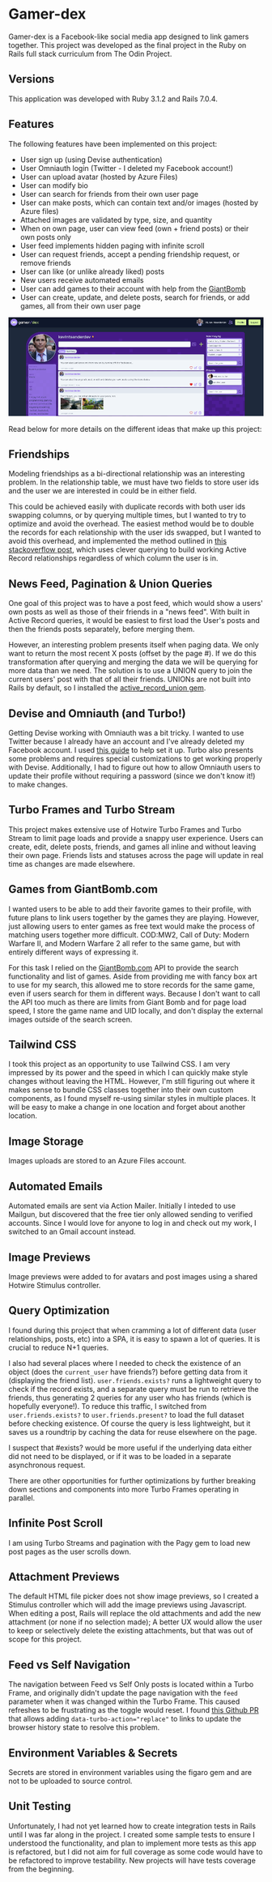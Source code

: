 # Gamer-dex

Gamer-dex is a Facebook-like social media app designed to link gamers together. This project was developed as the final project in the Ruby on Rails full stack curriculum from The Odin Project.

## Versions

This application was developed with Ruby 3.1.2 and Rails 7.0.4.

## Features

The following features have been implemented on this project:

- User sign up (using Devise authentication)
- User Omniauth login (Twitter - I deleted my Facebook account!)
- User can upload avatar (hosted by Azure Files)
- User can modify bio
- User can search for friends from their own user page
- User can make posts, which can contain text and/or images (hosted by Azure files)
- Attached images are validated by type, size, and quantity
- When on own page, user can view feed (own + friend posts) or their own posts only
- User feed implements hidden paging with infinite scroll
- User can request friends, accept a pending friendship request, or remove friends
- User can like (or unlike already liked) posts
- New users receive automated emails
- User can add games to their account with help from the [GiantBomb]('https://www.giantbomb.com)
- User can create, update, and delete posts, search for friends, or add games, all from their own user page

![Sample User Page](./extra/sample-user-page.png)

Read below for more details on the different ideas that make up this project:

## Friendships

Modeling friendships as a bi-directional relationship was an interesting problem. In the relationship table, we must have two fields to store user ids and the user we are interested in could be in either field.

This could be achieved easily with duplicate records with both user ids swapping columns, or by querying multiple times, but I wanted to try to optimize and avoid the overhead.
The easiest method would be to double the records for each relationship with the user ids swapped, but I wanted to avoid this overhead, and implemented the method outlined in [this stackoverflow post](https://stackoverflow.com/questions/37244283/how-to-model-a-mutual-friendship-in-rails/61904089#61904089), which uses clever querying to build working Active Record relationships regardless of which column the user is in.

## News Feed, Pagination & Union Queries

One goal of this project was to have a post feed, which would show a users' own posts as well as those of their friends in a "news feed". With built in Active Record queries, it would be easiest to first load the User's posts and then the friends posts separately, before merging them.

However, an interesting problem presents itself when paging data. We only want to return the most recent X posts (offset by the page #). If we do this transformation after querying and merging the data we will be querying for more data than we need. The solution is to use a UNION query to join the current users' post with that of all their friends. UNIONs are not built into Rails by default, so I installed the [active_record_union gem](https://github.com/brianhempel/active_record_union).

## Devise and Omniauth (and Turbo!)

Getting Devise working with Omniauth was a bit tricky. I wanted to use Twitter because I already have an account and I've already deleted my Facebook account. I used [this guide](https://web-crunch.com/posts/sign-in-with-twitter-using-devise-omniauth-ruby-on-rails) to help set it up. Turbo also presents some problems and requires special customizations to get working properly with Devise. Additionally, I had to figure out how to allow Omniauth users to update their profile without requiring a password (since we don't know it!) to make changes.

## Turbo Frames and Turbo Stream

This project makes extensive use of Hotwire Turbo Frames and Turbo Stream to limit page loads and provide a snappy user experience. Users can create, edit, delete posts, friends, and games all inline and without leaving their own page. Friends lists and statuses across the page will update in real time as changes are made elsewhere.

## Games from GiantBomb.com

I wanted users to be able to add their favorite games to their profile, with future plans to link users together by the games they are playing. However, just allowing users to enter games as free text would make the process of matching users together more difficult. COD:MW2, Call of Duty: Modern Warfare II, and Modern Warfare 2 all refer to the same game, but with entirely different ways of expressing it.

For this task I relied on the [GiantBomb.com](https://www.giantbomb.com) API to provide the search functionality and list of games. Aside from providing me with fancy box art to use for my search, this allowed me to store records for the same game, even if users search for them in different ways. Because I don't want to call the API too much as there are limits from Giant Bomb and for page load speed, I store the game name and UID locally, and don't display the external images outside of the search screen.

## Tailwind CSS

I took this project as an opportunity to use Tailwind CSS. I am very impressed by its power and the speed in which I can quickly make style changes without leaving the HTML. However, I'm still figuring out where it makes sense to bundle CSS classes together into their own custom components, as I found myself re-using similar styles in multiple places. It will be easy to make a change in one location and forget about another location.

## Image Storage

Images uploads are stored to an Azure Files account.

## Automated Emails

Automated emails are sent via Action Mailer. Initially I inteded to use Mailgun, but discovered that the free tier only allowed sending to verified accounts. Since I would love for anyone to log in and check out my work, I switched to an Gmail account instead.

## Image Previews

Image previews were added to for avatars and post images using a shared Hotwire Stimulus controller.

## Query Optimization

I found during this project that when cramming a lot of different data (user relationships, posts, etc) into a SPA, it is easy to spawn a lot of queries. It is crucial to reduce N+1 queries.

I also had several places where I needed to check the existence of an object (does the `current_user` have friends?) before getting data from it (displaying the friend list). `user.friends.exists?` runs a lightweight query to check if the record exists, and a separate query must be run to retrieve the friends, thus generating 2 queries for any user who has friends (which is hopefully everyone!). To reduce this traffic, I switched from `user.friends.exists?` to `user.friends.present?` to load the full dataset before checking existence. Of course the query is less lightweight, but it saves us a roundtrip by caching the data for reuse elsewhere on the page.

I suspect that #exists? would be more useful if the underlying data either did not need to be displayed, or if it was to be loaded in a separate asynchronous request.

There are other opportunities for further optimizations by further breaking down sections and components into more Turbo Frames operating in parallel.

## Infinite Post Scroll

I am using Turbo Streams and pagination with the Pagy gem to load new post pages as the user scrolls down.

## Attachment Previews

The default HTML file picker does not show image previews, so I created a Stimulus controller which will add the image previews using Javascript.
When editing a post, Rails will replace the old attachments and add the new attachment (or none if no selection made); A better UX would allow the user to keep or selectively delete the existing attachments, but that was out of scope for this project.

## Feed vs Self Navigation

The navigation between Feed vs Self Only posts is located within a Turbo Frame, and originally didn't update the page navigation with the `feed` parameter when it was changed within the Turbo Frame. This caused refreshes to be frustrating as the toggle would reset. I found [this Github PR](https://github.com/hotwired/turbo/pull/398) that allows adding `data-turbo-action="replace"` to links to update the browser history state to resolve this problem.

## Environment Variables & Secrets

Secrets are stored in environment variables using the figaro gem and are not to be uploaded to source control.

## Unit Testing

Unfortunately, I had not yet learned how to create integration tests in Rails until I was far along in the project. I created some sample tests to ensure I understood the functionality, and plan to implement more tests as this app is refactored, but I did not aim for full coverage as some code would have to be refactored to improve testability. New projects will have tests coverage from the beginning.
